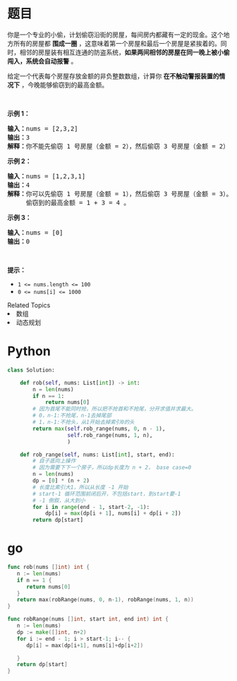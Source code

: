 # 题目
<p>你是一个专业的小偷，计划偷窃沿街的房屋，每间房内都藏有一定的现金。这个地方所有的房屋都 <strong>围成一圈</strong> ，这意味着第一个房屋和最后一个房屋是紧挨着的。同时，相邻的房屋装有相互连通的防盗系统，<strong>如果两间相邻的房屋在同一晚上被小偷闯入，系统会自动报警</strong> 。</p>

<p>给定一个代表每个房屋存放金额的非负整数数组，计算你 <strong>在不触动警报装置的情况下</strong> ，今晚能够偷窃到的最高金额。</p>

<p> </p>

<p><strong>示例 1：</strong></p>

<pre>
<strong>输入：</strong>nums = [2,3,2]
<strong>输出：</strong>3
<strong>解释：</strong>你不能先偷窃 1 号房屋（金额 = 2），然后偷窃 3 号房屋（金额 = 2）, 因为他们是相邻的。
</pre>

<p><strong>示例 2：</strong></p>

<pre>
<strong>输入：</strong>nums = [1,2,3,1]
<strong>输出：</strong>4
<strong>解释：</strong>你可以先偷窃 1 号房屋（金额 = 1），然后偷窃 3 号房屋（金额 = 3）。
     偷窃到的最高金额 = 1 + 3 = 4 。</pre>

<p><strong>示例 3：</strong></p>

<pre>
<strong>输入：</strong>nums = [0]
<strong>输出：</strong>0
</pre>

<p> </p>

<p><strong>提示：</strong></p>

<ul>
	<li><code>1 <= nums.length <= 100</code></li>
	<li><code>0 <= nums[i] <= 1000</code></li>
</ul>
<div><div>Related Topics</div><div><li>数组</li><li>动态规划</li></div></div>

# Python

```python
class Solution:

    def rob(self, nums: List[int]) -> int:
        n = len(nums)
        if n == 1:
            return nums[0]
        # 因为首尾不能同时抢，所以把不抢首和不抢尾，分开求值并求最大。
        # 0，n-1:不抢尾，n-1去掉尾部
        # 1，n-1:不抢头，从1开始去掉索引0的头
        return max(self.rob_range(nums, 0, n - 1),
                   self.rob_range(nums, 1, n),
                   )

    def rob_range(self, nums: List[int], start, end):
        # 自子底向上操作
        # 因为需要下下一个房子，所以dp长度为 n + 2， base case=0
        n = len(nums)
        dp = [0] * (n + 2)
        # 长度比索引大1，所以从长度 -1 开始
        # start-1 循环范围前闭后开，不包括start，到start要-1
        # -1 倒叙，从大到小
        for i in range(end - 1, start-2, -1):
            dp[i] = max(dp[i + 1], nums[i] + dp[i + 2])
        return dp[start]
```

# go

```go
func rob(nums []int) int {
   n := len(nums)
   if n == 1 {
      return nums[0]
   }
   return max(robRange(nums, 0, n-1), robRange(nums, 1, n))
}

func robRange(nums []int, start int, end int) int {
   n := len(nums)
   dp := make([]int, n+2)
   for i := end - 1; i > start-1; i-- {
      dp[i] = max(dp[i+1], nums[i]+dp[i+2])

   }
   return dp[start]
}
```